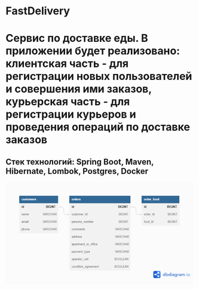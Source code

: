 # FastDelivery
# Сервис по доставке еды. В приложении будет реализовано: клиентская часть - для регистрации новых пользователей и совершения ими заказов, курьерская часть - для регистрации курьеров и проведения операций по доставке заказов
## Стек технологий: Spring Boot, Maven, Hibernate, Lombok, Postgres, Docker

![](pictures/FastDelivery.png)
